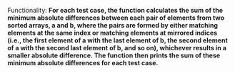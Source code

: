 Functionality: **For each test case, the function calculates the sum of the minimum absolute differences between each pair of elements from two sorted arrays, a and b, where the pairs are formed by either matching elements at the same index or matching elements at mirrored indices (i.e., the first element of a with the last element of b, the second element of a with the second last element of b, and so on), whichever results in a smaller absolute difference. The function then prints the sum of these minimum absolute differences for each test case.**